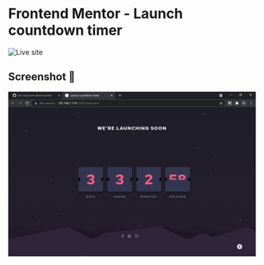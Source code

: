 # Frontend Mentor - Launch countdown timer

![Live site]()

## Screenshot 👋
![screenshot](./design/desktopView.png)




